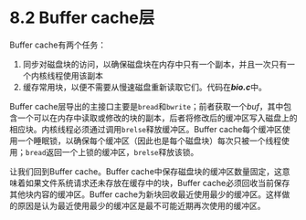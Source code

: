 # 8.2 Buffer cache层

Buffer cache有两个任务：

1. 同步对磁盘块的访问，以确保磁盘块在内存中只有一个副本，并且一次只有一个内核线程使用该副本
2. 缓存常用块，以便不需要从慢速磁盘重新读取它们。代码在***bio.c***中。

Buffer cache层导出的主接口主要是`bread`和`bwrite`；前者获取一个*buf*，其中包含一个可以在内存中读取或修改的块的副本，后者将修改后的缓冲区写入磁盘上的相应块。内核线程必须通过调用`brelse`释放缓冲区。Buffer cache每个缓冲区使用一个睡眠锁，以确保每个缓冲区（因此也是每个磁盘块）每次只被一个线程使用；`bread`返回一个上锁的缓冲区，`brelse`释放该锁。

让我们回到Buffer cache。Buffer cache中保存磁盘块的缓冲区数量固定，这意味着如果文件系统请求还未存放在缓存中的块，Buffer cache必须回收当前保存其他块内容的缓冲区。Buffer cache为新块回收最近使用最少的缓冲区。这样做的原因是认为最近使用最少的缓冲区是最不可能近期再次使用的缓冲区。